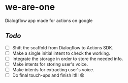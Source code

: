 # we-are-one

Dialogflow app made for actions on google

## _Todo_

- [ ] Shift the scaffold from Dialogflow to Actions SDK.
- [ ] Make a single initial intent to check the working.
- [ ] Integrate the storage in order to store the needed info.
- [ ] Make intents for storing user's voice.
- [ ] Make intents for extracting user's voice.
- [ ] Do final touch-ups and finish it!!! :anguished:
